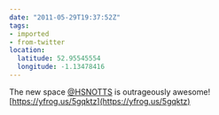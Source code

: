 ```yaml
---
date: "2011-05-29T19:37:52Z"
tags:
- imported
- from-twitter
location:
  latitude: 52.95545554
  longitude: -1.13478416
---
```

The new space [@HSNOTTS](https://twitter.com/HSNOTTS) is outrageously awesome\! [https://yfrog.us/5gqktz](https://yfrog.us/5gqktz)
